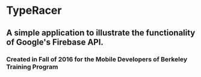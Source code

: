# TypeRacer

## A simple application to illustrate the functionality of Google's Firebase API. 
### Created in Fall of 2016 for the Mobile Developers of Berkeley Training Program
